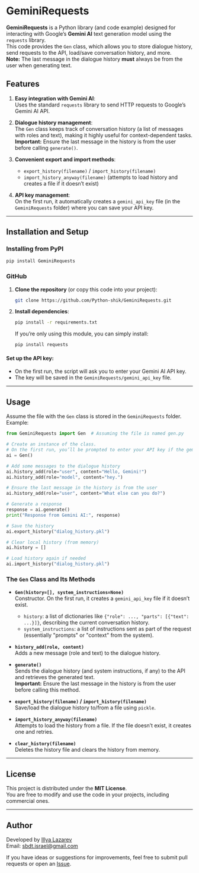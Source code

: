 # GeminiRequests

**GeminiRequests** is a Python library (and code example) designed for interacting with Google’s **Gemini AI** text generation model using the `requests` library.  
This code provides the `Gen` class, which allows you to store dialogue history, send requests to the API, load/save conversation history, and more.  
**Note:** The last message in the dialogue history **must** always be from the user when generating text.



## Features

1. **Easy integration with Gemini AI**:  
   Uses the standard `requests` library to send HTTP requests to Google’s Gemini AI API.

2. **Dialogue history management**:  
   The `Gen` class keeps track of conversation history (a list of messages with roles and text), making it highly useful for context-dependent tasks.  
   **Important:** Ensure the last message in the history is from the user before calling `generate()`.

3. **Convenient export and import methods**:  
   - `export_history(filename)` / `import_history(filename)`  
   - `import_history_anyway(filename)` (attempts to load history and creates a file if it doesn’t exist)

4. **API key management**:  
   On the first run, it automatically creates a `gemini_api_key` file (in the `GeminiRequests` folder) where you can save your API key.

---

## Installation and Setup
### Installing from PyPI
   ```bash
   pip install GeminiRequests
   ```

### GitHub
1. **Clone the repository** (or copy this code into your project):  
   ```bash
   git clone https://github.com/Python-shik/GeminiRequests.git
   ```

2. **Install dependencies**:  
   ```bash
   pip install -r requirements.txt
   ```
   If you’re only using this module, you can simply install:
   ```bash
   pip install requests
   ```

#### Set up the API key:  
   - On the first run, the script will ask you to enter your Gemini AI API key.
   - The key will be saved in the `GeminiRequests/gemini_api_key` file.

---


## Usage

Assume the file with the `Gen` class is stored in the `GeminiRequests` folder. Example:

```python
from GeminiRequests import Gen  # Assuming the file is named gen.py

# Create an instance of the class. 
# On the first run, you’ll be prompted to enter your API key if the gemini_api_key file is missing.
ai = Gen()

# Add some messages to the dialogue history
ai.history_add(role="user", content="Hello, Gemini!")
ai.history_add(role="model", content="hey.")

# Ensure the last message in the history is from the user
ai.history_add(role="user", content="What else can you do?")

# Generate a response
response = ai.generate()
print("Response from Gemini AI:", response)

# Save the history
ai.export_history("dialog_history.pkl")

# Clear local history (from memory)
ai.history = []

# Load history again if needed
ai.import_history("dialog_history.pkl")
```

### The `Gen` Class and Its Methods

- **`Gen(history=[], system_instructions=None)`**  
  Constructor. On the first run, it creates a `gemini_api_key` file if it doesn’t exist.  
  - `history`: a list of dictionaries like `{"role": ..., "parts": [{"text": ...}]}`, describing the current conversation history.  
  - `system_instructions`: a list of instructions sent as part of the request (essentially "prompts" or "context" from the system).

- **`history_add(role, content)`**  
  Adds a new message (role and text) to the dialogue history.

- **`generate()`**  
  Sends the dialogue history (and system instructions, if any) to the API and retrieves the generated text.  
  **Important:** Ensure the last message in the history is from the user before calling this method.

- **`export_history(filename)` / `import_history(filename)`**  
  Save/load the dialogue history to/from a file using `pickle`.

- **`import_history_anyway(filename)`**  
  Attempts to load the history from a file. If the file doesn’t exist, it creates one and retries.

- **`clear_history(filename)`**  
  Deletes the history file and clears the history from memory.

---


## License

This project is distributed under the **MIT License**.  
You are free to modify and use the code in your projects, including commercial ones.

---

## Author

Developed by [Illya Lazarev](https://github.com/Python-shik)  
Email: sbdt.israel@gmail.com

If you have ideas or suggestions for improvements, feel free to submit pull requests or open an [Issue](https://github.com/Python-shik/GeminiRequests/issues).


